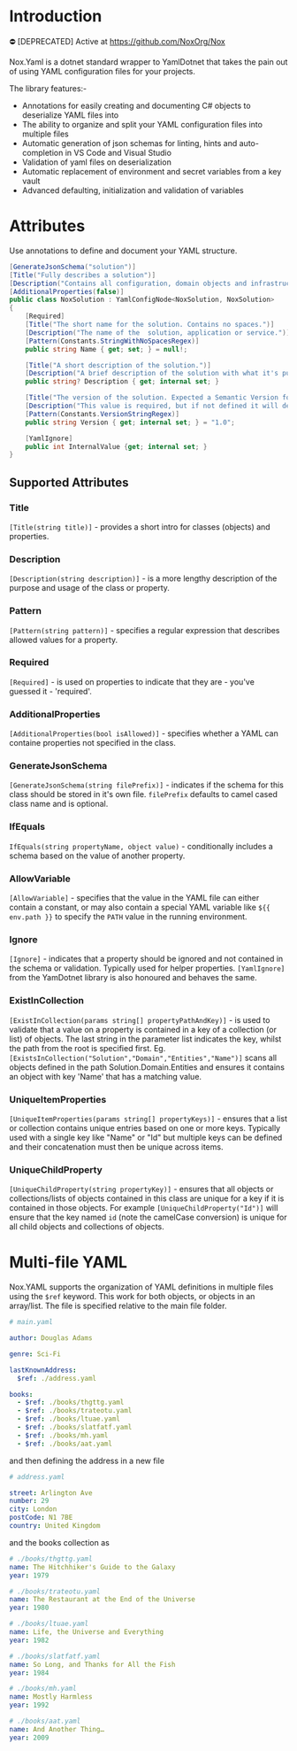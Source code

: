 # Introduction

:no_entry: [DEPRECATED] Active at https://github.com/NoxOrg/Nox

Nox.Yaml is a dotnet standard wrapper to YamlDotnet that takes the pain out of using YAML configuration files for your projects.

The library features:-

- Annotations for easily creating and documenting C# objects to deserialize YAML files into
- The ability to organize and split your YAML configuration files into multiple files
- Automatic generation of json schemas for linting, hints and auto-completion in VS Code and Visual Studio
- Validation of yaml files on deserialization
- Automatic replacement of environment and secret variables from a key vault
- Advanced defaulting, initialization and validation of variables

# Attributes

Use annotations to define and document your YAML structure.

``` csharp
[GenerateJsonSchema("solution")]
[Title("Fully describes a solution")]
[Description("Contains all configuration, domain objects and infrastructure declarations that defines a solution.")]
[AdditionalProperties(false)]
public class NoxSolution : YamlConfigNode<NoxSolution, NoxSolution>
{
    [Required]
    [Title("The short name for the solution. Contains no spaces.")]
    [Description("The name of the  solution, application or service.")]
    [Pattern(Constants.StringWithNoSpacesRegex)]
    public string Name { get; set; } = null!;

    [Title("A short description of the solution.")]
    [Description("A brief description of the solution with what it's purpose or goals are.")]
    public string? Description { get; internal set; }

    [Title("The version of the solution. Expected a Semantic Version format.")]
    [Description("This value is required, but if not defined it will default to '1.0'.")]
    [Pattern(Constants.VersionStringRegex)]
    public string Version { get; internal set; } = "1.0";

    [YamlIgnore]
    public int InternalValue {get; internal set; }
}
```

## Supported Attributes

### Title
`[Title(string title)]` - provides a short intro for classes (objects) and properties.

### Description
`[Description(string description)]` - is a more lengthy description of the purpose and usage of the class or property.

### Pattern
`[Pattern(string pattern)]` - specifies a regular expression that describes allowed values for a property.

### Required
`[Required]` - is used on properties to indicate that they are - you've guessed it - 'required'.

### AdditionalProperties
`[AdditionalProperties(bool isAllowed)]` - specifies whether a YAML can containe properties not specified in the class.

### GenerateJsonSchema
`[GenerateJsonSchema(string filePrefix)]` - indicates if the schema for this class should be stored in it's own file. `filePrefix` defaults to camel cased class name and is optional.

### IfEquals
`IfEquals(string propertyName, object value)` - conditionally includes a schema based on the value of another property.

### AllowVariable
`[AllowVariable]` - specifies that the value in the YAML file can either contain a constant, or may also contain a special YAML variable like `${{ env.path }}` to specify the `PATH` value in the running environment.

### Ignore
`[Ignore]` - indicates that a property should be ignored and not contained in the schema or validation. Typically used for helper properties. `[YamlIgnore]` from the YamDotnet library is also honoured and behaves the same.

### ExistInCollection
`[ExistInCollection(params string[] propertyPathAndKey)]` - is used to validate that a value on a property is contained in a key of a collection (or list) of objects. The last string in the parameter list indicates the key, whilst the path from the root is specified first. Eg. `[ExistsInCollection("Solution","Domain","Entities","Name")]` scans all objects defined in the path Solution.Domain.Entities and ensures it contains an object with key 'Name' that has a matching value.

### UniqueItemProperties
`[UniqueItemProperties(params string[] propertyKeys)]` - ensures that a list or collection contains unique entries based on one or more keys. Typically used with a single key like "Name" or "Id" but multiple keys can be defined and their concatenation must then be unique across items.

### UniqueChildProperty
`[UniqueChildProperty(string propertyKey)]` - ensures that all objects or collections/lists of objects contained in this class are unique for a key if it is contained in those objects. For example `[UniqueChildProperty("Id")]` will ensure that the key named `id` (note the camelCase conversion) is unique for all child objects and collections of objects.

# Multi-file YAML

Nox.YAML supports the organization of YAML definitions in multiple files using the `$ref` keyword. This work for both objects, or objects in an array/list. The file is specified relative to the main file folder.

``` yaml
# main.yaml

author: Douglas Adams

genre: Sci-Fi

lastKnownAddress:
  $ref: ./address.yaml

books:
  - $ref: ./books/thgttg.yaml
  - $ref: ./books/trateotu.yaml
  - $ref: ./books/ltuae.yaml
  - $ref: ./books/slatfatf.yaml
  - $ref: ./books/mh.yaml
  - $ref: ./books/aat.yaml 
```

and then defining the address in a new file

``` yaml
# address.yaml

street: Arlington Ave
number: 29 
city: London
postCode: N1 7BE
country: United Kingdom
```

and the books collection as

``` yaml
# ./books/thgttg.yaml
name: The Hitchhiker's Guide to the Galaxy
year: 1979
```
``` yaml
# ./books/trateotu.yaml
name: The Restaurant at the End of the Universe
year: 1980
```
``` yaml
# ./books/ltuae.yaml
name: Life, the Universe and Everything
year: 1982
```
``` yaml
# ./books/slatfatf.yaml
name: So Long, and Thanks for All the Fish
year: 1984
```
``` yaml
# ./books/mh.yaml
name: Mostly Harmless
year: 1992
```
``` yaml
# ./books/aat.yaml 
name: And Another Thing…
year: 2009    
```
